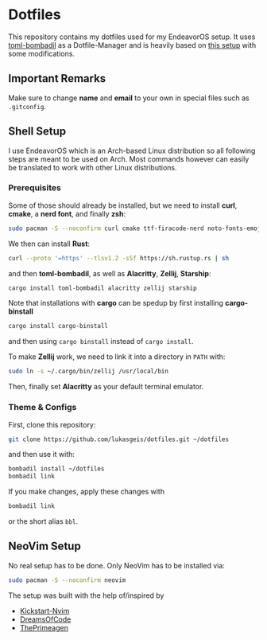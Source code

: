 # Dotfiles

This repository contains my dotfiles used for my EndeavorOS setup.
It uses [toml-bombadil](https://github.com/oknozor/toml-bombadil) as a Dotfile-Manager and is heavily based on [this setup](https://github.com/EldosHD/dotFiles) with some modifications.

## Important Remarks

Make sure to change **name** and **email** to your own in special files such as `.gitconfig`.


## Shell Setup

I use EndeavorOS which is an Arch-based Linux distribution so all following steps are meant to be used on Arch.
Most commands however can easily be translated to work with other Linux distributions.

### Prerequisites

Some of those should already be installed, but we need to install **curl**, **cmake**, a **nerd font**, and finally **zsh**:
```bash
sudo pacman -S --noconfirm curl cmake ttf-firacode-nerd noto-fonts-emoji zsh
```

We then can install **Rust**:
```bash
curl --proto '=https' --tlsv1.2 -sSf https://sh.rustup.rs | sh
```
and then **toml-bombadil**, as well as **Alacritty**, **Zellij**, **Starship**:
```bash
cargo install toml-bombadil alacritty zellij starship
```

Note that installations with **cargo** can be spedup by first installing **cargo-binstall**
```bash
cargo install cargo-binstall
```
and then using `cargo binstall` instead of `cargo install`.

To make **Zellij** work, we need to link it into a directory in `PATH` with:
```bash
sudo ln -s ~/.cargo/bin/zellij /usr/local/bin
```

Then, finally set **Alacritty** as your default terminal emulator.

### Theme & Configs

First, clone this repository:
```bash
git clone https://github.com/lukasgeis/dotfiles.git ~/dotfiles
```
and then use it with:
```bash
bombadil install ~/dotfiles
bombadil link
```

If you make changes, apply these changes with 
```bash
bombadil link
```
or the short alias `bbl`.


## NeoVim Setup

No real setup has to be done.
Only NeoVim has to be installed via:
```bash
sudo pacman -S --noconfirm neovim 
```

The setup was built with the help of/inspired by
* [Kickstart-Nvim](https://github.com/nvim-lua/kickstart.nvim/tree/master)
* [DreamsOfCode](https://github.com/dreamsofcode-io/DreamNvim/tree/main)
* [ThePrimeagen](https://www.youtube.com/watch?v=w7i4amO_zaE&ab_channel=ThePrimeagen)
